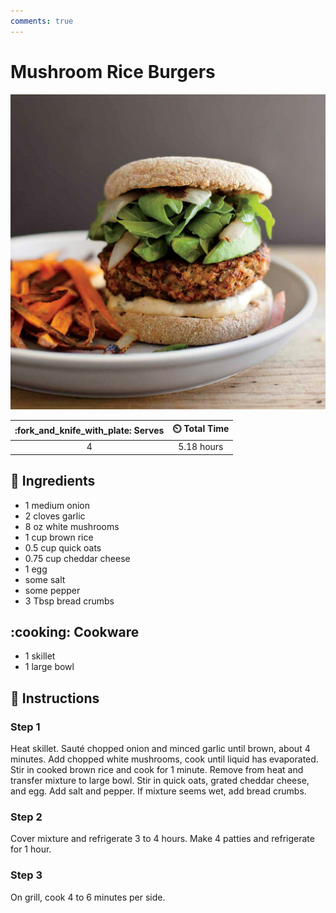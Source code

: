 ```yaml
---
comments: true
---
```

# Mushroom Rice Burgers

![Mushroom Rice Burgers](../assets/images/mushroom-rice-burgers.jpg)

| :fork_and_knife_with_plate: Serves | :timer_clock: Total Time |
|:----------------------------------:|:-----------------------: |
| 4 | 5.18 hours |

## :salt: Ingredients

- 1 medium onion
- 2 cloves garlic
- 8 oz white mushrooms
- 1 cup brown rice
- 0.5 cup quick oats
- 0.75 cup cheddar cheese
- 1 egg
- some salt
- some pepper
- 3 Tbsp bread crumbs

## :cooking: Cookware

- 1 skillet
- 1 large bowl

## :pencil: Instructions

### Step 1

Heat skillet. Sauté chopped onion and minced garlic until brown, about 4 minutes.  Add chopped white mushrooms, cook
until liquid has evaporated. Stir in cooked brown rice and cook for 1 minute. Remove from heat and transfer mixture to
large bowl. Stir in quick oats, grated cheddar cheese, and egg. Add salt and pepper. If mixture seems wet, add bread
crumbs.

### Step 2

Cover mixture and refrigerate 3 to 4 hours. Make 4 patties and refrigerate for 1 hour.

### Step 3

On grill, cook 4 to 6 minutes per side.
